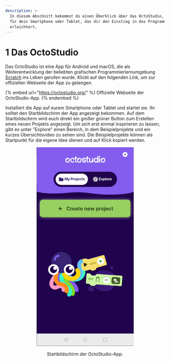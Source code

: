 ```yaml
---
description: >-
  In diesem Abschnitt bekommst du einen Überblick über das OctoStudio, eine App
  für dein Smartphone oder Tablet, das dir den Einstieg in das Programmieren
  erleichtert.
---
```


# 1 Das OctoStudio

Das OctoStudio ist eine App für Android und macOS, die als Weiterentwicklung der beliebten grafischen Programmierlernumgebung [Scratch](https://scratch.mit.edu/) ins Leben gerufen wurde.  Klickt auf den folgenden Link, um zur offiziellen Webseite der App zu gelangen.

{% embed url="https://octostudio.org/" %}
Offizielle Webseite der OctoStudio-App.
{% endembed %}

Installiert die App auf eurem Smartphone oder Tablet und startet sie. Ihr solltet den Startbildschirm der App angezeigt bekommen. Auf dem Startbildschirm wird euch direkt ein großer grüner Button zum Erstellen eines neuen Projekts angezeigt. Um sich erst einmal inspirieren zu lassen, gibt es unter "Explore" einen Bereich, in dem Beispielprojekte und ein kurzes Übersichtsvideo zu sehen sind. Die Beispielprojekte können als Startpunkt für die eigene Idee dienen und auf Klick kopiert werden.

<div align="center">

<figure><img src="../images/octostudio_start_screen.jpg" alt="Startbildschirm der OctoStudio-App" width="307"><figcaption><p>Startbildschirm der OctoStudio-App.</p></figcaption></figure>

</div>
